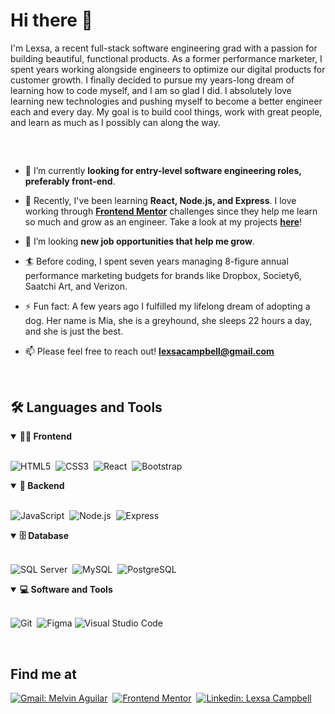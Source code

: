 # Hi there 👋 

I'm Lexsa, a recent full-stack software engineering grad with a passion for building beautiful, functional products. As a former performance marketer, I spent years working alongside engineers to optimize our digital products for customer growth. I finally decided to pursue my years-long dream of learning how to code myself, and I am so glad I did. I absolutely love learning new technologies and pushing myself to become a better engineer each and every day. My goal is to build cool things, work with great people, and learn as much as I possibly can along the way. 

##

<br>

- 🔭 I’m currently **looking for entry-level software engineering roles, preferably front-end**.

- 🌱 Recently, I've been learning **React, Node.js, and Express**. I love working through [**Frontend Mentor**](https://www.frontendmentor.io) challenges since they help me learn so much and grow as an engineer. Take a look at my projects [**here**](https://www.frontendmentor.io/profile/lexsac)!

- 🤝 I’m looking **new job opportunities that help me grow**.

- 🏄‍ Before coding, I spent seven years managing 8-figure annual performance marketing budgets for brands like Dropbox, Society6, Saatchi Art, and Verizon. 

- ⚡ Fun fact: A few years ago I fulfilled my lifelong dream of adopting a dog. Her name is Mia, she is a greyhound, she sleeps 22 hours a day, and she is just the best. 

- 📫 Please feel free to reach out! **lexsacampbell@gmail.com**

<br>

<h2>🛠️  Languages and Tools</h2>

<!-- <div align="center"> -->
<details open>
<summary><b>🏄‍♂️ Frontend</b></summary>
<br>
  
![HTML5](https://img.shields.io/badge/-HTML5-E34F26?style=for-the-badge&logo=html5&logoColor=white)&nbsp;
![CSS3](https://img.shields.io/badge/-CSS3-1572B6?style=for-the-badge&logo=css3)&nbsp;
![React](https://img.shields.io/badge/-React-black?style=for-the-badge&logo=react)&nbsp;
![Bootstrap](https://img.shields.io/badge/-Bootstrap-563D7C?style=for-the-badge&logo=bootstrap)&nbsp;

<details open>
<summary><b>🧰 Backend</b></summary>
<br>

![JavaScript](https://img.shields.io/badge/-JavaScript-black?style=for-the-badge&logo=javascript)&nbsp;
![Node.js](https://img.shields.io/badge/-Node.js-black?style=for-the-badge&logo=Node.js)&nbsp;
![Express](https://img.shields.io/badge/-Express.js-404D59?style=for-the-badge)&nbsp;
</details>

<details open>
<summary><b>🗄️ Database</b></summary>
<br>

![SQL Server](https://img.shields.io/badge/-SQL%20Server-CC2927?style=for-the-badge&logo=microsoft-sql-server&logoColor=white)&nbsp;
![MySQL](https://img.shields.io/badge/-MySQL-black?style=for-the-badge&logo=mysql)&nbsp;
![PostgreSQL](https://img.shields.io/badge/PostgreSQL-316192?style=for-the-badge&logo=postgresql&logoColor=white)&nbsp;
</details>
  
<details open>
<summary><b>💻 Software and Tools</b></summary>
<br>

![Git](https://img.shields.io/badge/-Git-black?style=for-the-badge&logo=git)&nbsp;
![Figma](https://img.shields.io/badge/Figma-F24E1E?style=for-the-badge&logo=figma&logoColor=white)
![Visual Studio Code](https://img.shields.io/badge/-Visual%20Studio%20Code-007ACC?style=for-the-badge&&logo=visual-studio-code&logoColor=white)&nbsp;

<br>

<h2>Find me at</h2>
  
[![Gmail: Melvin Aguilar](https://img.shields.io/badge/-gmail-red?style=for-the-badge&logo=Gmail&logoColor=white&link=mailto:lexsacampbell@gmail.com)](mailto:lexsacampbell@gmail.com)&nbsp;
[![Frontend Mentor](https://img.shields.io/badge/-Frontend%20Mentor-5F3DC4?style=for-the-badge&logo=FrontendMentor&logoColor=white&link=https://www.frontendmentor.io/profile/MelvinAguilar)](https://www.frontendmentor.io/profile/lexsac)&nbsp;
[![Linkedin: Lexsa Campbell](https://img.shields.io/badge/-linkedin-blue?style=for-the-badge&logo=Linkedin&logoColor=white&link=https://www.linkedin.com/in/lexsa-campbell)](https://www.linkedin.com/in/lexsa-campbell)

